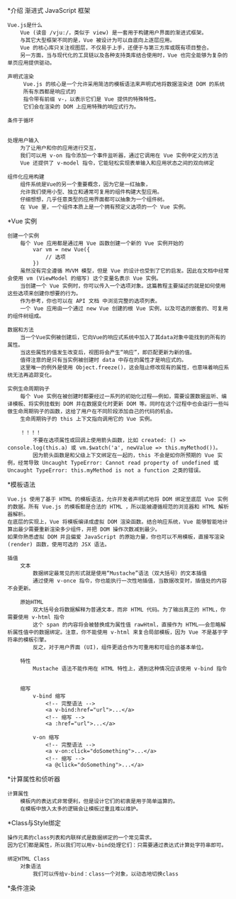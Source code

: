 *介绍     渐进式  JavaScript 框架

    Vue.js是什么
        Vue (读音 /vjuː/，类似于 view) 是一套用于构建用户界面的渐进式框架。
        与其它大型框架不同的是，Vue 被设计为可以自底向上逐层应用。
        Vue 的核心库只关注视图层，不仅易于上手，还便于与第三方库或既有项目整合。
        另一方面，当与现代化的工具链以及各种支持类库结合使用时，Vue 也完全能够为复杂的单页应用提供驱动。
          
    声明式渲染
         Vue.js 的核心是一个允许采用简洁的模板语法来声明式地将数据渲染进 DOM 的系统
         所有东西都是响应式的
         指令带有前缀 v-，以表示它们是 Vue 提供的特殊特性。
         它们会在渲染的 DOM 上应用特殊的响应式行为。
         
    条件于循环
         
        
    处理用户输入
        为了让用户和你的应用进行交互，
        我们可以用 v-on 指令添加一个事件监听器，通过它调用在 Vue 实例中定义的方法
        Vue 还提供了 v-model 指令，它能轻松实现表单输入和应用状态之间的双向绑定
        
    组件化应用构建
        组件系统是Vue的另一个重要概念，因为它是一红抽象，
        允许我们使用小型、独立和通常可复用的组件构建大型应用。
        仔细想想，几乎任意类型的应用界面都可以抽象为一个组件树。
        在 Vue 里，一个组件本质上是一个拥有预定义选项的一个 Vue 实例。
        
        
*Vue 实例
    
    创建一个实例
        每个 Vue 应用都是通过用 Vue 函数创建一个新的 Vue 实例开始的
            var vm = new Vue({
                // 选项
            })
        虽然没有完全遵循 MVVM 模型，但是 Vue 的设计也受到了它的启发。因此在文档中经常会使用 vm (ViewModel 的缩写) 这个变量名表示 Vue 实例。
        当创建一个 Vue 实例时，你可以传入一个选项对象。这篇教程主要描述的就是如何使用这些选项来创建你想要的行为。
        作为参考，你也可以在 API 文档 中浏览完整的选项列表。
        一个 Vue 应用由一个通过 new Vue 创建的根 Vue 实例，以及可选的嵌套的、可复用的组件树组成。
    
    数据和方法
        当一个Vue实例被创建后，它向Vue的响应式系统中加入了其data对象中能找到的所有的属性。
        当这些属性的值发生改变后，视图将会产生“响应”，即匹配更新为新的值。
        值得注意的是只有当实例被创建时 data 中存在的属性才是响应式的。 
        这里唯一的例外是使用 Object.freeze()，这会阻止修改现有的属性，也意味着响应系统无法再追踪变化。
    
    实例生命周期钩子
        每个 Vue 实例在被创建时都要经过一系列的初始化过程——例如，需要设置数据监听、编译模板、将实例挂载到 DOM 并在数据变化时更新 DOM 等。同时在这个过程中也会运行一些叫做生命周期钩子的函数，这给了用户在不同阶段添加自己的代码的机会。 
        生命周期钩子的 this 上下文指向调用它的 Vue 实例。  
        
        ！！！！
            不要在选项属性或回调上使用箭头函数，比如 created: () => console.log(this.a) 或 vm.$watch('a', newValue => this.myMethod())。
            因为箭头函数是和父级上下文绑定在一起的，this 不会是如你所预期的 Vue 实例，经常导致 Uncaught TypeError: Cannot read property of undefined 或 Uncaught TypeError: this.myMethod is not a function 之类的错误。
    
    
*模板语法
    
    Vue.js 使用了基于 HTML 的模板语法，允许开发者声明式地将 DOM 绑定至底层 Vue 实例的数据。所有 Vue.js 的模板都是合法的 HTML ，所以能被遵循规范的浏览器和 HTML 解析器解析。
    在底层的实现上，Vue 将模板编译成虚拟 DOM 渲染函数。结合响应系统，Vue 能够智能地计算出最少需要重新渲染多少组件，并把 DOM 操作次数减到最少。
    如果你熟悉虚拟 DOM 并且偏爱 JavaScript 的原始力量，你也可以不用模板，直接写渲染 (render) 函数，使用可选的 JSX 语法。
    
    插值
        文本
            数据绑定最常见的形式就是使用“Mustache”语法（双大括号）的文本插值
            通过使用 v-once 指令，你也能执行一次性地插值，当数据改变时，插值处的内容不会更新。
        
        原始HTML
            双大括号会将数据解释为普通文本，而非 HTML 代码。为了输出真正的 HTML，你需要使用 v-html 指令
            这个 span 的内容将会被替换成为属性值 rawHtml，直接作为 HTML——会忽略解析属性值中的数据绑定。注意，你不能使用 v-html 来复合局部模板，因为 Vue 不是基于字符串的模板引擎。
            反之，对于用户界面 (UI)，组件更适合作为可重用和可组合的基本单位。
        
        特性
            Mustache 语法不能作用在 HTML 特性上，遇到这种情况应该使用 v-bind 指令
            
            
        缩写
            v-bind 缩写
                <!-- 完整语法 -->
                <a v-bind:href="url">...</a>
                <!-- 缩写 -->
                <a :href="url">...</a>
            
            v-on 缩写
                <!-- 完整语法 -->
                <a v-on:click="doSomething">...</a>
                <!-- 缩写 -->
                <a @click="doSomething">...</a> 


*计算属性和侦听器 
    
    计算属性
        模板内的表达式非常便利，但是设计它们的初衷是用于简单运算的。
        在模板中放入太多的逻辑会让模板过重且难以维护。



*Class与Style绑定

    操作元素的class列表和内联样式是数据绑定的一个常见需求。
    因为它们都是属性，所以我们可以用v-bind处理它们：只需要通过表达式计算处字符串即可。

    绑定HTML Class
        对象语法
            我们可以传给v-bind：class一个对象，以动态地切换class


*条件渲染

